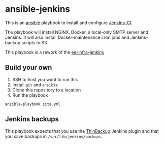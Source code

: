 # ansible-jenkins
This is an [ansible](http://ansible.com/) playbook to install and
configure [Jenkins-CI](http://jenkins-ci.org/).

The playbook will install NGINX, Docker, a local-only
SMTP server and Jenkins. It will also install Docker-maintenance cron
jobs and Jenkins-backup scripts to S3.

This playbook is a rework of the [ee-infra-jenkins](https://github.com/mozmeao/ee-infra-jenkins)

## Build your own
1. SSH to host you want to run this
2. Install `git` and `ansible`
3. Clone this repository to a location
4. Run the playbook
```
ansible-playbook site.yml
```

## Jenkins backups

This playbook expects that you use the [ThinBackup](https://wiki.jenkins-ci.org/display/JENKINS/thinBackup) Jenkins plugin and that you save backups in `/var/lib/jenkins/backups`.
